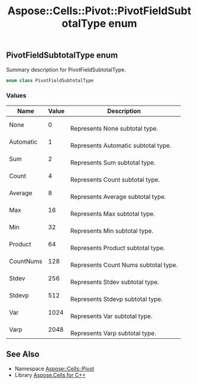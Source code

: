 ﻿---
title: Aspose::Cells::Pivot::PivotFieldSubtotalType enum
linktitle: PivotFieldSubtotalType
second_title: Aspose.Cells for C++ API Reference
description: 'Aspose::Cells::Pivot::PivotFieldSubtotalType enum. Summary description for PivotFieldSubtotalType in C++.'
type: docs
weight: 3100
url: /cpp/aspose.cells.pivot/pivotfieldsubtotaltype/
---
## PivotFieldSubtotalType enum


Summary description for PivotFieldSubtotalType.

```cpp
enum class PivotFieldSubtotalType
```

### Values

| Name | Value | Description |
| --- | --- | --- |
| None | 0 | <br>Represents None subtotal type. |
| Automatic | 1 | <br>Represents Automatic subtotal type. |
| Sum | 2 | <br>Represents Sum subtotal type. |
| Count | 4 | <br>Represents Count subtotal type. |
| Average | 8 | <br>Represents Average subtotal type. |
| Max | 16 | <br>Represents Max subtotal type. |
| Min | 32 | <br>Represents Min subtotal type. |
| Product | 64 | <br>Represents Product subtotal type. |
| CountNums | 128 | <br>Represents Count Nums subtotal type. |
| Stdev | 256 | <br>Represents Stdev subtotal type. |
| Stdevp | 512 | <br>Represents Stdevp subtotal type. |
| Var | 1024 | <br>Represents Var subtotal type. |
| Varp | 2048 | <br>Represents Varp subtotal type. |

## See Also

* Namespace [Aspose::Cells::Pivot](../)
* Library [Aspose.Cells for C++](../../)
